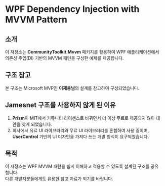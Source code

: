 # WPF Dependency Injection with MVVM Pattern

## 소개
이 저장소는 **CommunityToolkit.Mvvm** 패키지를 활용하여 WPF 애플리케이션에서 의존성 주입(DI) 기반의 MVVM 패턴을 구성한 예제를 제공합니다.

## 구조 참고
본 구조는 Microsoft MVP인 **이재웅님**의 설계를 참고하여 구성되었습니다.

## Jamesnet 구조를 사용하지 않게 된 이유
1. **Prism**이 MIT에서 커뮤니티 라이센스로 바뀌면서 더 이상 무료로 제공되지 않아 대안을 찾게 되었습니다.
2. 회사에서 유료 UI 라이브러리와 무료 UI 라이브러리를 혼합하여 사용 중이며, **UserControl** 기반의 UI 디자인을 가져다 쓰는 개발 방식이 요구되었습니다.

## 목적
이 저장소는 WPF MVVM 패턴을 쉽게 이해하고 적용할 수 있도록 설계된 구조를 공유합니다.  
다른 개발자분들에게도 유용한 참고 자료가 되기를 바랍니다.
